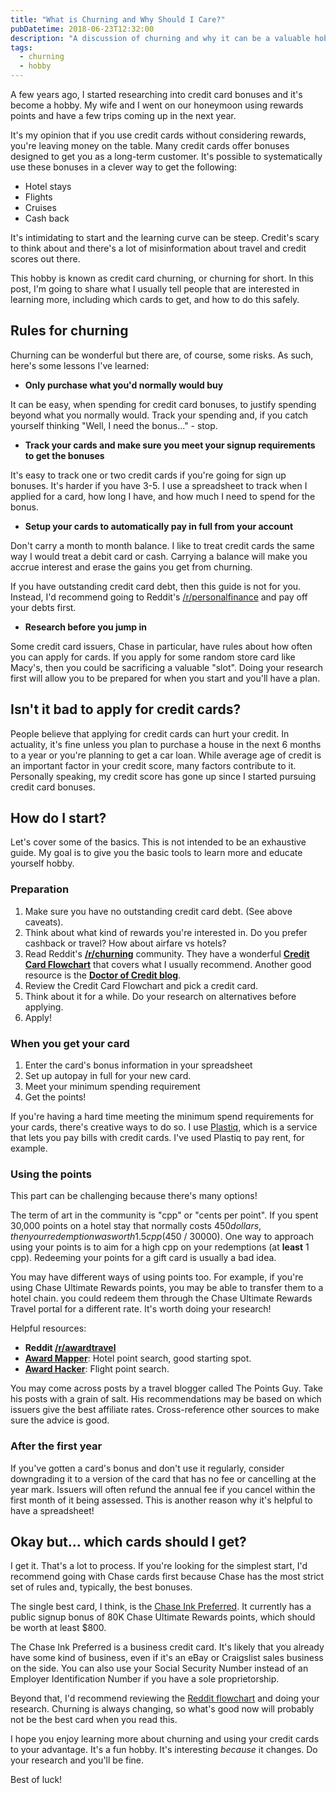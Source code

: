 ```yaml
---
title: "What is Churning and Why Should I Care?"
pubDatetime: 2018-06-23T12:32:00
description: "A discussion of churning and why it can be a valuable hobby"
tags:
  - churning
  - hobby
---
```


A few years ago, I started researching into credit card bonuses and it's become
a hobby. My wife and I went on our honeymoon using
rewards points and have a few trips coming up in the next year.

It's my opinion that if you use credit cards without considering rewards,
you're leaving money on the table. Many credit cards offer bonuses designed to
get you as a long-term customer. It's possible to systematically use these
bonuses in a clever way to get the following:

* Hotel stays
* Flights
* Cruises
* Cash back

It's intimidating to start and the learning curve can be steep. Credit's scary
to think about and there's a lot of misinformation about travel and credit
scores out there.

This hobby is known as credit card churning, or churning for short.
In this post, I'm going to share what I usually tell people that are interested
in learning more, including which cards to get, and how to do this safely.

## Rules for churning

Churning can be wonderful but there are, of course, some
risks. As such, here's some lessons I've learned:

* **Only purchase what you'd normally would buy**

It can be easy, when spending for credit card bonuses, to justify spending
beyond what you normally would. Track your spending
and, if you catch yourself thinking "Well, I need the bonus..." - stop.

* **Track your cards and make sure you meet your signup requirements to get the bonuses**

It's easy to track one or two credit cards if you're going for sign up bonuses.
It's harder if you have 3-5. I use a spreadsheet to track when I applied for
a card, how long I have, and how much I need to spend for the bonus.

* **Setup your cards to automatically pay in full from your account**

Don't carry a month to month balance. I like to treat credit cards the same way
I would treat a debit card or cash. Carrying a balance will make you accrue
interest and erase the gains you get from churning.

If you have outstanding credit card debt, then this guide is not for you. Instead,
I'd recommend going to Reddit's
[/r/personalfinance](https://www.reddit.com/r/personalfinance/) and pay off your
debts first.

* **Research before you jump in**

Some credit card issuers, Chase in particular, have rules about how often you
can apply for cards. If you apply for some random store card like Macy's, then
you could be sacrificing a valuable "slot". Doing your research first will allow
you to be prepared for when you start and you'll have a plan.

## Isn't it bad to apply for credit cards?

People believe that applying for credit cards can hurt your credit. In
actuality, it's fine unless you plan to purchase a house in the
next 6 months to a year or you're planning to get a car loan. While average age of
credit is an important factor in your credit score, many factors contribute to
it. Personally speaking, my credit score has gone up since I started pursuing credit
card bonuses.

## How do I start?

Let's cover some of the basics. This is not intended to be an exhaustive guide.
My goal is to give you the basic tools to learn more and educate yourself hobby.

### Preparation

1. Make sure you have no outstanding credit card debt. (See above caveats).
2. Think about what kind of rewards you're interested in. Do you prefer cashback
   or travel? How about airfare vs hotels?
3. Read Reddit's **[/r/churning](https://www.reddit.com/r/churning)** community.
   They have a wonderful **[Credit Card
   Flowchart](https://www.reddit.com/r/churning/comments/6wzkwj/faq_credit_card_recommendation_flowchart/)**
   that covers what I usually recommend. Another good resource is the **[Doctor of
   Credit blog](https://www.doctorofcredit.com)**.
4. Review the Credit Card Flowchart and pick a credit card.
5. Think about it for a while. Do your research on alternatives before applying.
6. Apply!

### When you get your card

1. Enter the card's bonus information in your spreadsheet
2. Set up autopay in full for your new card.
3. Meet your minimum spending requirement
4. Get the points!

If you're having a hard time meeting the minimum spend requirements for your
cards, there's creative ways to do so. I use [Plastiq](http://plastiq.com/),
which is a service that lets you pay bills with
credit cards. I've used Plastiq to pay rent, for example.

### Using the points

This part can be challenging because there's many options!

The term of art in the community is "cpp" or "cents per point". If you spent
30,000 points on a hotel stay that normally costs $450 dollars, then your
redemption was worth 1.5 cpp ($450 / 30000). One way to approach using your
points is to aim for a high cpp on your redemptions (at **least** 1 cpp).
Redeeming your points for a gift card is usually a bad idea.

You may have different ways of using points too. For example, if you're using
Chase Ultimate Rewards points, you may be able to transfer them to a hotel
chain. you could redeem them through the Chase Ultimate Rewards Travel portal
for a different rate. It's worth doing your research!

Helpful resources:

* **Reddit [/r/awardtravel](https://www.reddit.com/r/awardtravel/)**
* **[Award Mapper](http://www.awardmapper.com/)**: Hotel point search, good starting
    spot.
* **[Award Hacker](https://www.awardhacker.com/)**: Flight point search.

You may come across posts by a travel blogger called The Points Guy. Take his
posts with a grain of salt. His recommendations may be based on which issuers
give the best affiliate rates. Cross-reference other sources to make sure the
advice is good.

### After the first year

If you've gotten a card's bonus and don't use it regularly,
consider downgrading it to a version of the card that has no fee or cancelling
at the year mark. Issuers will often refund the annual fee if you cancel within
the first month of it being assessed. This is another reason why it's helpful to
have a spreadsheet!

## Okay but... which cards should I get?

I get it. That's a lot to process. If you're looking for the simplest start, I'd
recommend going with Chase cards first because Chase has the most strict set of
rules and, typically, the best bonuses.

The single best card, I think, is the
[Chase Ink
Preferred](https://creditcards.chase.com/small-business-credit-cards/ink-business-preferred).
It currently has a public signup bonus of 80K Chase Ultimate Rewards points,
which should be worth at least $800.

The Chase Ink Preferred is a business
credit card. It's likely that you already have some kind of business, even
if it's an eBay or Craigslist sales business on the side. You can also use your
Social Security Number instead of an Employer Identification Number if you have
a sole proprietorship.

Beyond that, I'd recommend reviewing the [Reddit
flowchart](https://www.reddit.com/r/churning/comments/6wzkwj/faq_credit_card_recommendation_flowchart/)
and doing your research. Churning is always changing, so what's good now will
probably not be the best card when you read this.

I hope you enjoy learning more about churning and using your credit cards to
your advantage. It's a fun hobby. It's interesting *because* it changes. Do
your research and you'll be fine.

Best of luck!
